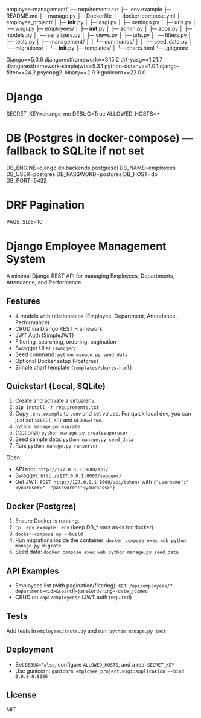 employee-management/
├─ requirements.txt
├─ .env.example
├─ README.md
├─ manage.py
├─ Dockerfile
├─ docker-compose.yml
├─ employee_project/
│ ├─ __init__.py
│ ├─ asgi.py
│ ├─ settings.py
│ ├─ urls.py
│ ├─ wsgi.py
├─ employees/
│ ├─ __init__.py
│ ├─ admin.py
│ ├─ apps.py
│ ├─ models.py
│ ├─ serializers.py
│ ├─ views.py
│ ├─ urls.py
│ ├─ filters.py
│ ├─ tests.py
│ ├─ management/
│ │ └─ commands/
│ │ └─ seed_data.py
│ └─ migrations/
│ └─ __init__.py
├─ templates/
│ └─ charts.html
└─ .gitignore

Django==5.0.6
djangorestframework==3.15.2
drf-yasg==1.21.7
djangorestframework-simplejwt==5.3.1
python-dotenv==1.0.1
django-filter==24.2
psycopg2-binary==2.9.9
gunicorn==22.0.0

# Django
SECRET_KEY=change-me
DEBUG=True
ALLOWED_HOSTS=*


# DB (Postgres in docker-compose) — fallback to SQLite if not set
DB_ENGINE=django.db.backends.postgresql
DB_NAME=employees
DB_USER=postgres
DB_PASSWORD=postgres
DB_HOST=db
DB_PORT=5432


# DRF Pagination
PAGE_SIZE=10


# Django Employee Management System


A minimal Django REST API for managing Employees, Departments, Attendance, and Performance.


## Features
- 4 models with relationships (Employee, Department, Attendance, Performance)
- CRUD via Django REST Framework
- JWT Auth (SimpleJWT)
- Filtering, searching, ordering, pagination
- Swagger UI at `/swagger/`
- Seed command: `python manage.py seed_data`
- Optional Docker setup (Postgres)
- Simple chart template (`templates/charts.html`)


## Quickstart (Local, SQLite)
1. Create and activate a virtualenv.
2. `pip install -r requirements.txt`
3. Copy `.env.example` to `.env` and set values. For quick local dev, you can just set `SECRET_KEY` and `DEBUG=True`.
4. `python manage.py migrate`
5. (Optional) `python manage.py createsuperuser`
6. Seed sample data: `python manage.py seed_data`
7. Run: `python manage.py runserver`


Open:
- API root: `http://127.0.0.1:8000/api/`
- Swagger: `http://127.0.0.1:8000/swagger/`
- Get JWT: `POST http://127.0.0.1:8000/api/token/` with `{"username":"<youruser>", "password":"<yourpass>"}`


## Docker (Postgres)
1. Ensure Docker is running.
2. `cp .env.example .env` (keep DB_* vars as-is for docker)
3. `docker-compose up --build`
4. Run migrations inside the container: `docker compose exec web python manage.py migrate`
5. Seed data: `docker compose exec web python manage.py seed_data`


## API Examples
- Employees list (with pagination/filtering): `GET /api/employees/?department=<id>&search=jane&ordering=-date_joined`
- CRUD on `/api/employees/` (JWT auth required)


## Tests
Add tests in `employees/tests.py` and run: `python manage.py test`


## Deployment
- Set `DEBUG=False`, configure `ALLOWED_HOSTS`, and a real `SECRET_KEY`
- Use gunicorn: `gunicorn employee_project.wsgi:application --bind 0.0.0.0:8000`


## License
MIT
